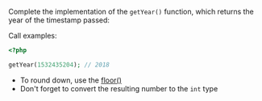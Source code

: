 
Complete the implementation of the `getYear()` function, which returns the year of the timestamp passed:

Call examples:

```php
<?php

getYear(1532435204); // 2018
```

* To round down, use the  [floor()](https://www.php.net/manual/en/function.floor.php)
* Don't forget to convert the resulting number to the `int` type
